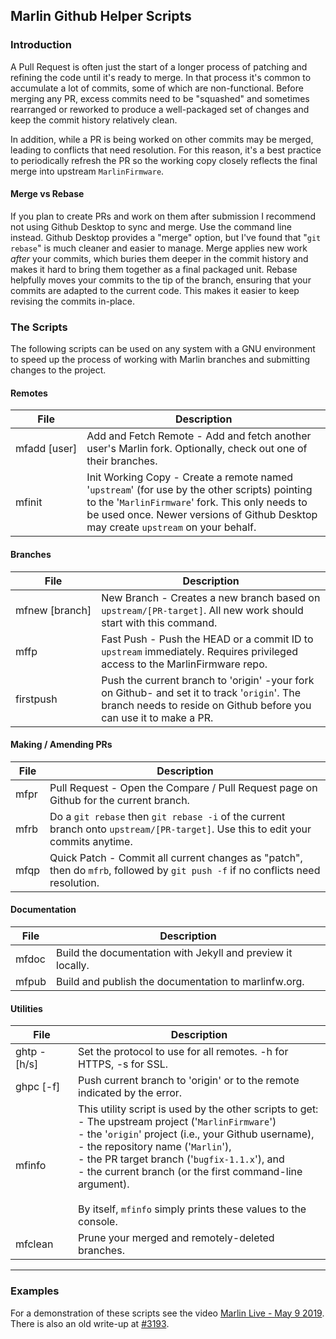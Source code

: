 ## Marlin Github Helper Scripts

### Introduction

A Pull Request is often just the start of a longer process of patching and refining the code until it's ready to merge. In that process it's common to accumulate a lot of commits, some of which are non-functional. Before merging any PR, excess commits need to be "squashed" and sometimes rearranged or reworked to produce a well-packaged set of changes and keep the commit history relatively clean.

In addition, while a PR is being worked on other commits may be merged, leading to conflicts that need resolution. For this reason, it's a best practice to periodically refresh the PR so the working copy closely reflects the final merge into upstream `MarlinFirmware`.

#### Merge vs Rebase

If you plan to create PRs and work on them after submission I recommend not using Github Desktop to sync and merge. Use the command line instead. Github Desktop provides a "merge" option, but I've found that "`git rebase`" is much cleaner and easier to manage. Merge applies new work _after_ your commits, which buries them deeper in the commit history and makes it hard to bring them together as a final packaged unit. Rebase helpfully moves your commits to the tip of the branch, ensuring that your commits are adapted to the current code. This makes it easier to keep revising the commits in-place.

### The Scripts

The following scripts can be used on any system with a GNU environment to speed up the process of working with Marlin branches and submitting changes to the project.

#### Remotes

File|Description
----|-----------
mfadd&nbsp;[user]|Add and Fetch Remote - Add and fetch another user's Marlin fork. Optionally, check out one of their branches.
mfinit|Init Working Copy - Create a remote named '`upstream`' (for use by the other scripts) pointing to the '`MarlinFirmware`' fork. This only needs to be used once. Newer versions of Github Desktop may create `upstream` on your behalf.

#### Branches

File|Description
----|-----------
mfnew&nbsp;[branch]|New Branch - Creates a new branch based on `upstream/[PR-target]`. All new work should start with this command.
mffp|Fast Push - Push the HEAD or a commit ID to `upstream` immediately. Requires privileged access to the MarlinFirmware repo.
firstpush|Push the current branch to 'origin' -your fork on Github- and set it to track '`origin`'. The branch needs to reside on Github before you can use it to make a PR.

#### Making / Amending PRs

File|Description
----|-----------
mfpr|Pull Request - Open the Compare / Pull Request page on Github for the current branch.
mfrb|Do a `git rebase` then `git rebase -i` of the current branch onto `upstream/[PR-target]`. Use this to edit your commits anytime.
mfqp|Quick Patch - Commit all current changes as "patch", then do `mfrb`, followed by `git push -f` if no conflicts need resolution.

#### Documentation

File|Description
----|-----------
mfdoc|Build the documentation with Jekyll and preview it locally.
mfpub|Build and publish the documentation to marlinfw.org.

#### Utilities

File|Description
----|-----------
ghtp -[h/s]|Set the protocol to use for all remotes. -h for HTTPS, -s for SSL.
ghpc [-f]|Push current branch to 'origin' or to the remote indicated by the error.
mfinfo|This utility script is used by the other scripts to get:<br/>- The upstream project ('`MarlinFirmware`')<br/>- the '`origin`' project (i.e., your Github username),<br/>- the repository name ('`Marlin`'),<br/>- the PR target branch ('`bugfix-1.1.x`'), and<br/>- the current branch (or the first command-line argument).<br/><br/>By itself, `mfinfo` simply prints these values to the console.
mfclean&nbsp;&nbsp;&nbsp;&nbsp;&nbsp;|Prune your merged and remotely-deleted branches.

---

### Examples

For a demonstration of these scripts see the video [Marlin Live - May 9 2019](https://youtu.be/rwT4G0uVTIY). There is also an old write-up at [#3193](https://github.com/Domush/Webber-Ranch-CNC-Firmware/issues/3193).
